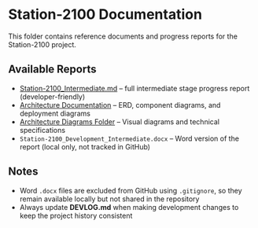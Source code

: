 # Station-2100 Documentation

This folder contains reference documents and progress reports for the Station-2100 project.

## Available Reports
- [Station-2100_Intermediate.md](./Station-2100_Intermediate.md) – full intermediate stage progress report (developer-friendly)
- [Architecture Documentation](./architecture.md) – ERD, component diagrams, and deployment diagrams
- [Architecture Diagrams Folder](./architecture/) – Visual diagrams and technical specifications
- `Station-2100_Development_Intermediate.docx` – Word version of the report (local only, not tracked in GitHub)

## Notes
- Word `.docx` files are excluded from GitHub using `.gitignore`, so they remain available locally but not shared in the repository
- Always update **DEVLOG.md** when making development changes to keep the project history consistent